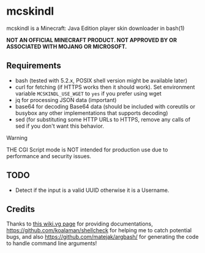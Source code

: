 # mcskindl

mcskindl is a Minecraft: Java Edition player skin downloader in bash(1)

**NOT AN OFFICIAL MINECRAFT PRODUCT. NOT APPROVED BY OR ASSOCIATED WITH MOJANG OR MICROSOFT.**

## Requirements

- bash (tested with 5.2.x, POSIX shell version might be available later)
- curl for fetching (if HTTPS works then it should work). Set environment variable `MCSKINDL_USE_WGET` to `yes` if you prefer using wget
- jq for processing JSON data (important)
- base64 for decoding Base64 data (should be included with coreutils or busybox any other implementations that supports decoding)
- sed (for substituting some HTTP URLs to HTTPS, remove any calls of sed if you don't want this behavior.

> [!WARNING]
> THE CGI Script mode is NOT intended for production use due to performance and security issues.

## TODO

- Detect if the input is a valid UUID otherwise it is a Username.

## Credits

Thanks to [this wiki.vg page](https://wiki.vg/Mojang_API) for providing documentations, https://github.com/koalaman/shellcheck for helping me to catch potential bugs, and also https://github.com/matejak/argbash/ for generating the code to handle command line arguments!
